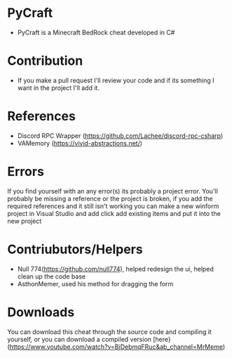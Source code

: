 # PyCraft
* PyCraft is a Minecraft BedRock cheat developed in C#

# Contribution
* If you make a pull request I'll review your code and if its something I want in the project I'll add it.

# References
* Discord RPC Wrapper (https://github.com/Lachee/discord-rpc-csharp)
* VAMemory (https://vivid-abstractions.net/)
# Errors
If you find yourself with an any error(s) its probably a project error. You'll probably be missing a reference or the project is broken, if you add the required references and it still isn't working you can make a new winform project in Visual Studio and add click add existing items and put it into the new project
# Contriubutors/Helpers
* Null 774(https://github.com/null774), helped redesign the ui, helped clean up the code base
* AsthonMemer, used his method for dragging the form
# Downloads
You can download this cheat through the source code and compiling it yourself, or you can download a compiled version [here}(https://www.youtube.com/watch?v=BjDebmqFRuc&ab_channel=MrMeme)
